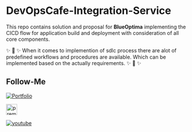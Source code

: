 # **DevOpsCafe-Integration-Service**

This repo contains solution and proposal for __BlueOptima__ implementing the CICD flow for application build and deployment with consideration of all core components.

:sparkles: :rocket: :sparkles: When it comes to implemention of sdlc process there are alot of predefined workflows and procedures are available. Which can be implemented based on the actually requirements. :sparkles: :rocket: :sparkles:











## Follow-Me

[![Portfolio](https://img.shields.io/badge/GitHub-100000?style=for-the-badge&logo=github&logoColor=white)](https://github.com/premkumar-palanichamy)

<p align="left">
<a href="https://linkedin.com/in/premkumarpalanichamy" target="blank"><img align="center" src="https://raw.githubusercontent.com/rahuldkjain/github-profile-readme-generator/master/src/images/icons/Social/linked-in-alt.svg" alt="premkumarpalanichamy" height="30" width="30" /></a>
</p>

[![youtube](https://img.shields.io/badge/YouTube-FF0000?style=for-the-badge&logo=youtube&logoColor=white)](https://www.youtube.com/channel/UCJKEn6HeAxRNirDMBwFfi3w)